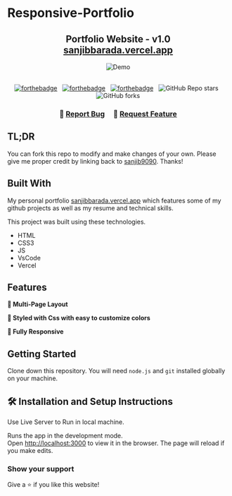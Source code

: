 # Responsive-Portfolio

<h2 align="center">
  Portfolio Website - v1.0<br/>
  <a href="https://sanjibbarada.vercel.app/" target="_blank">sanjibbarada.vercel.app</a>
</h2>
<div align="center">
  <img alt="Demo" src="https://i.postimg.cc/t49Zk4GF/Screenshot-20240513-135144.png" />
</div>

<br/>

<center>

[![forthebadge](https://forthebadge.com/images/badges/built-with-love.svg)](https://forthebadge.com) &nbsp;
[![forthebadge](https://forthebadge.com/images/badges/made-with-javascript.svg)](https://forthebadge.com) &nbsp;
[![forthebadge](https://forthebadge.com/images/badges/open-source.svg)](https://forthebadge.com) &nbsp;
![GitHub Repo stars](https://img.shields.io/github/stars/sanjib9090/Responsive-Portfolio?color=red&logo=github&style=for-the-badge) &nbsp;
![GitHub forks](https://img.shields.io/github/forks/sanjib9090/Responsive-Portfolio?color=red&logo=github&style=for-the-badge)

</center>

<h3 align="center">
    🔹
    <a href="https://github.com/sanjib9090/Responsive-Portfolio/issues">Report Bug</a> &nbsp; &nbsp;
    🔹
    <a href="https://github.com/sanjib9090/Responsive-Portfolio/issues">Request Feature</a>
</h3>

## TL;DR

You can fork this repo to modify and make changes of your own. Please give me proper credit by linking back to [sanjib9090](https://github.com/sanjib9090/Responsive-Portfolio). Thanks!

## Built With

My personal portfolio <a href="https://sanjibbarada.vercel.app/" target="_blank">sanjibbarada.vercel.app</a> which features some of my github projects as well as my resume and technical skills.<br/>

This project was built using these technologies.

- HTML
- CSS3
- JS
- VsCode
- Vercel

## Features

**📖 Multi-Page Layout**

**🎨 Styled with  Css with easy to customize colors**

**📱 Fully Responsive**

## Getting Started

Clone down this repository. You will need `node.js` and `git` installed globally on your machine.

## 🛠 Installation and Setup Instructions

Use Live Server to Run in local machine.

Runs the app in the development mode.\
Open [http://localhost:3000](http://localhost:3000) to view it in the browser.
The page will reload if you make edits.


### Show your support

Give a ⭐ if you like this website!
